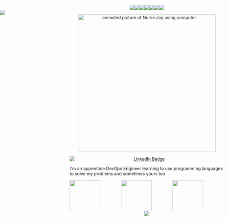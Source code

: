 <div align="center"><img src="http://www.myspacegens.com/images/glitter_text/styles/5/images/m.gif" border="0" /><img src="http://www.myspacegens.com/images/glitter_text/styles/5/images/e.gif" border="0" /><img src="http://www.myspacegens.com/images/glitter_text/styles/5/images/l.gif" border="0" /><img src="http://www.myspacegens.com/images/glitter_text/styles/5/images/i.gif" border="0" /><img src="http://www.myspacegens.com/images/glitter_text/styles/5/images/s.gif" border="0" /><img src="http://www.myspacegens.com/images/glitter_text/styles/5/images/s.gif" border="0" /><img src="http://www.myspacegens.com/images/glitter_text/styles/5/images/a.gif" border="0" /></div> 

<div style="position: absolute; left: 0;">
    <img src="http://www.myspacegens.com/images/online_now/3.gif">
</div>



<p align="center">
<img align="center" alt="animated picture of Nurse Joy using computer" width="450" src="https://media.tenor.com/jZRimaD4cuAAAAAC/pokemon-anime.gif"/>
</p>

<p align="center">
  <a href="https://www.linkedin.com/in/melissa-deeney-616326120">
    <img src="https://i.imgur.com/6MKe3VF.gif" alt="LinkedIn Badge" style="display: block; margin: 0 auto;" />
  </a>
</p>

I'm an apprentice DevOps Engineer learning to use programming languages to solve my problems and sometimes yours too

<div style="display: flex; justify-content: space-between;">
    <div style="flex: 1;"><img src="https://64.media.tumblr.com/22461ffa8dcd45514a932e4bc2d66220/216d6bc2ca758416-a7/s100x200/a7063cfff9d78194987e78f99a3bd5dd13fa3ea7.jpg" style="width: 100px;"></div>
    <div style="flex: 1;"><img src="https://64.media.tumblr.com/8afb2ecf4141c996e94341687084486f/tumblr_pxqddwGia61xmlb72o1_100.gifv" style="width: 100px;"></div>
    <div style="flex: 1;"><img src="https://64.media.tumblr.com/64a1eb04d1d3e0745ae39a792eb30372/c3df6c65681426b7-36/s100x200/4685771e46ada01d033ef6ae8e62bbee36c245ab.jpg" style="width: 100px;"></div>
</div>



<div align="center"><img src="https://64.media.tumblr.com/b04076b8fe0bb352a928e7388f9ebcb0/72e98cc4354a686d-cb/s1280x1920/599aaa2dc39dcaf36aa297057aff62fb8f31f46e.gifv"></div>




